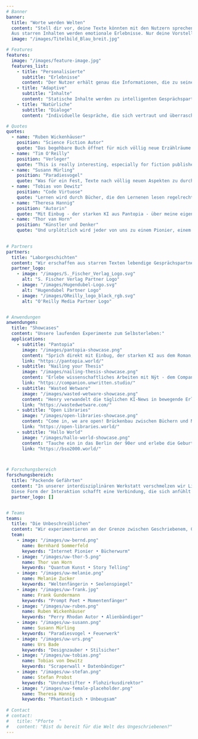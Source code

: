 ```yaml
---
# Banner
banner:
  title: "Worte werden Welten"
  content: "Stell dir vor, deine Texte könnten mit den Nutzern sprechen. Jede Frage beantworten. Jeden Kontext verstehen. Treue Gefährten entführen dich in ein packendes Abenteuer.\n
  Aus starren Inhalten werden emotionale Erlebnisse. Nur deine Vorstellungskraft ist das Limit."
  image: "/images/Titelbild_Blau_breit.jpg"

# Features
features:
  image: "/images/feature-image.jpg"
  features_list:
    - title: "Personalisierte"
      subtitle: "Erlebnisse"
      content: "Der Nutzer erhält genau die Informationen, die zu seinem Wissensstand und Zielen passen"
    - title: "Adaptive"
      subtitle: "Inhalte"
      content: "Statische Inhalte werden zu intelligenten Gesprächspartnern"
    - title: "Natürliche"
      subtitle: "Dialoge"
      content: "Individuelle Gespräche, die sich vertraut und überraschend zugleich anfühlen"

# Quotes
quotes:
  - name: "Ruben Wickenhäuser"
    position: "Science Fiction Autor"
    quote: "Das begehbare Buch öffnet für mich völlig neue Erzählräume. Geschichten werden zu lebendigen Welten voller Überraschungen, die Leser auf ihre ganz eigene Art entdecken können."
  - name: "Tim O'Reilly"
    position: "Verleger"
    quote: "This is really interesting, especially for fiction publishers and for booksellers because of its gamified aspects and the ability to explore a book before you buy. You've done a good job on creating something that's fun as well as useful."
  - name: "Susann Mürling"
    position: "Paradiesvogel"
    quote: "Was für ein Fest, Texte nach völlig neuen Aspekten zu durchstöbern, Verbindungen zur Welt außenherum herzustellen - als hätte der Experte persönlich Zeit für ein langes Gespräch."
  - name: "Tobias von Dewitz"
    position: "Code Virtuose"
    quote: "Lernen wird durch Bücher, die den Lernenen lesen regelrecht revolutioniert. Komplexe Sachverhalte werden zu persönlichen, tiefen Gesprächen - als hätte man seinen ganz persönlichen Mentor an der Seite."
  - name: "Theresa Hannig"
    position: "Autorin"
    quote: "Mit Einbug - der starken KI aus Pantopia - über meine eigene Geschichte sprechen zu können, war unbeschreiblich. So stelle ich mir die Zukunft mit KI vor."
  - name: "Thor van Horn"
    position: "Künstler und Denker"
    quote: "Und urplötzlich wird jeder von uns zu einem Pionier, einem Entdecker neuer Welten. Die KI öffnet für mich ein Portal zu einem neuen Universum. Jeder Dialog wird zu einer ganz persönlichen Reise durch zum Leben erweckte Inhalte."
    

# Partners
partners:
  title: "Laborgeschichten"
  content: "Wir erschaffen aus starren Texten lebendige Gesprächspartner, die sich ganz auf ihre Nutzer einlassen. Von Unternehmenskommunikation über Experteninterviews bis hin zu kreativen Storytelling-Projekten entwickeln wir maßgeschneiderte Lösungen, die Menschen und Inhalte auf überraschende Weise ganz neu verbinden."
  partner_logo:
    - image: "/images/S._Fischer_Verlag_Logo.svg"
      alt: "S. Fischer Verlag Partner Logo"
    - image: "/images/Hugendubel-Logo.svg"
      alt: "Hugendubel Partner Logo"
    - image: "/images/OReilly_logo_black_rgb.svg"
      alt: "O'Reilly Media Partner Logo"


# Anwendungen
anwendungen:
  title: "Showcases"
  content: "Unsere laufenden Experimente zum Selbsterleben:"
  applications:
    - subtitle: "Pantopia"
      image: "/images/pantopia-showcase.png"
      content: "Sprich direkt mit Einbug, der starken KI aus dem Roman, die zur Rettung der Menschheit wird. Ungefiltert, aus erster Hand!"
      link: "https://pantopia.world/"
    - subtitle: "Nailing your Thesis"
      image: "/images/nailing-thesis-showcase.png"
      content: "Erlebe wissenschaftliches Arbeiten mit Nÿt - dem Companion, der Forschungsfragen schärft und methodische Klarheit in komplexe Thesen bringt."
      link: "https://companion.unwritten.studio/"
    - subtitle: "Wasted Wetware"
      image: "/images/wasted-wetware-showcase.png"
      content: "Henry verwandelt die täglichen KI-News in bewegende Erlebnisse: zynisch, tiefgehend, ungefiltert."
      link: "https://wastedwetware.com/"
    - subtitle: "Open Libraries"
      image: "/images/open-libraries-showcase.png"
      content: "Come in, we are open! Brückenbau zwischen Büchern und Menschen. Räume, in denen jeder willkommen und niemand unsichtbar ist."
      link: "https://open-libraries.world/"
    - subtitle: "Hallo World"
      image: "/images/hallo-world-showcase.png"
      content: "Tauche ein in das Berlin der 90er und erlebe die Geburt des Internets durch die Augen der Pioniere."
      link: "https://bso2000.world/"



# Forschungsbereich
forschungsbereich:
  title: "Packende Gefährten"
  content: "In unserer interdisziplinären Werkstatt verschmelzen wir Literatur, Technologie und KI zu Companions und Wegbegleitern, die statische Inhalte für Nutzer regelrecht zum Leben erwecken. Es entstehen persönliche Gefährten, die sich vom ersten Moment an ganz auf den Nutzer einlassen – seine Sprache sprechen, seine Leidenschaften teilen und seine Reise begleiten.\n
  Diese Form der Interaktion schafft eine Verbindung, die sich anfühlt wie mit einer vertrauten Person: spielerisch, aufmerksam und überraschend echt. So öffnen sich völlig neue Wege, um Inhalte zu erleben - beim Lernen, in der Beratung oder überall dort, wo Neues entsteht."
  partner_logo: []


# Teams
teams:
  title: "Die Unbeschreiblichen"
  content: "Wir experimentieren an der Grenze zwischen Geschriebenem, Gesprächen und Erlebnissen. Unsere Runde aus zwanzig Autoren, Künstlern, Denkern und Machern verbindet die Leidenschaft für Storytelling und packende Dialoge. Wir erschaffen Wegbegleiter die passive Inhalte in einzigartige, aktive Erlebnisse verwandeln."
  team:
    - image: "/images/uw-bernd.png"
      name: Bernhard Sommerfeld
      keywords: "Internet Pionier • Bücherwurm"
    - image: "/images/uw-thor-5.png"
      name: Thor van Horn 
      keywords: "Quantum Kunst • Story Telling"
    - image: "/images/uw-melanie.png"
      name: Melanie Zucker
      keywords: "Weltenfängerin • Seelenspiegel"
    - image: "/images/uw-frank.jpg"
      name: Frank Gundermann
      keywords: "Prompt Poet • Momentenfänger"
    - image: "/images/uw-ruben.png"
      name: Ruben Wickenhäuser
      keywords: "Perry Rhodan Autor • Alienbändiger"
    - image: "/images/uw-susann.png"
      name: Susann Mürling
      keywords: "Paradiesvogel • Feuerwerk"
    - image: "/images/uw-urs.png"
      name: Urs Bade
      keywords: "Designzauber • Stilsicher"
    - image: "/images/uw-tobias.png"
      name: Tobias von Dewitz
      keywords: "Scraperwall • Datenbändiger"
    - image: "/images/uw-stefan.png"
      name: Stefan Probst
      keywords: "Unruhestifter • Flohzirkusdirektor"
    - image: "/images/uw-female-placeholder.png"
      name: Theresa Hannig
      keywords: "Phantastisch • Unbeugsam"
      
# Contact
# contact:
#   title: "Pforte  "
#   content: "Bist du bereit für die Welt des Ungeschriebenen?"
---
```


